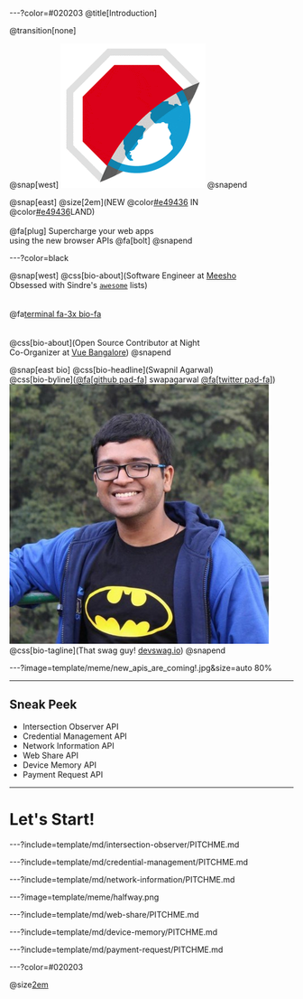 ---?color=#020203
@title[Introduction]

@transition[none]

@snap[west]
![Browser Logos](template/meme/browser-logos.gif)
@snapend

@snap[east]
@size[2em](NEW @color[#e49436](KIDS) IN<br>@color[#e49436](BROWSER)LAND)
<br><br>
@fa[plug] Supercharge your web apps<br>using the new browser APIs @fa[bolt]
@snapend

---?color=black

@snap[west]
@css[bio-about](Software Engineer at <a href="https://meesho.com/tech" target="_blank" rel="noopener noreferrer">Meesho</a><br>Obsessed with Sindre's <a href="https://github.com/sindresorhus/awesome" target="_blank" rel="noopener noreferrer">`awesome`</a> lists)
<br><br><br>
@fa[terminal fa-3x bio-fa](geek)
<br><br><br>
@css[bio-about](Open Source Contributor at Night<br>Co-Organizer at <a href="https://www.meetup.com/vue-bangalore/" target="_blank" rel="noopener noreferrer">Vue Bangalore</a>)
@snapend

@snap[east bio]
@css[bio-headline](Swapnil Agarwal)
<br>
@css[bio-byline](<a href="https://github.com/swapagarwal" target="_blank" rel="noopener noreferrer">@fa[github pad-fa]</a> swapagarwal <a href="https://twitter.com/SwapAgarwal" target="_blank" rel="noopener noreferrer">@fa[twitter pad-fa]</a>)
<br>
![](assets/img/avatar.jpg)
<br>
@css[bio-tagline](That swag guy! <a href="http://devswag.io/" target="_blank" rel="noopener noreferrer">devswag.io</a>)
@snapend

---?image=template/meme/new_apis_are_coming!.jpg&size=auto 80%

---

## Sneak Peek

- Intersection Observer API
- Credential Management API
- Network Information API
- Web Share API
- Device Memory API
- Payment Request API

---

# Let's Start!

---?include=template/md/intersection-observer/PITCHME.md

---?include=template/md/credential-management/PITCHME.md

---?include=template/md/network-information/PITCHME.md

---?image=template/meme/halfway.png

---?include=template/md/web-share/PITCHME.md

---?include=template/md/device-memory/PITCHME.md

---?include=template/md/payment-request/PITCHME.md

---?color=#020203

@size[2em](@color[#e49436](fin.))
